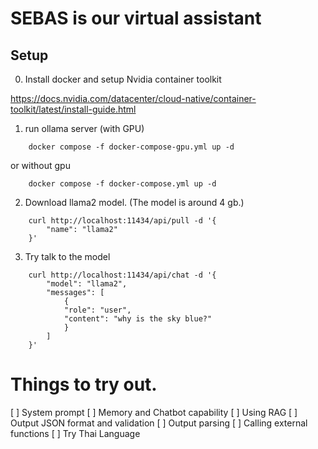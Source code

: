 # SEBAS is our virtual assistant

## Setup

0. Install docker and setup Nvidia container toolkit

https://docs.nvidia.com/datacenter/cloud-native/container-toolkit/latest/install-guide.html


1. run ollama server (with GPU)
```
    docker compose -f docker-compose-gpu.yml up -d
```
or without gpu
```
    docker compose -f docker-compose.yml up -d
```

2. Download llama2 model. (The model is around 4 gb.)
```
    curl http://localhost:11434/api/pull -d '{
        "name": "llama2"
    }'
```

3. Try talk to the model
```
    curl http://localhost:11434/api/chat -d '{
        "model": "llama2",
        "messages": [
            {
            "role": "user",
            "content": "why is the sky blue?"
            }
        ]
    }'
```

# Things to try out.

[ ] System prompt
[ ] Memory and Chatbot capability
[ ] Using RAG
[ ] Output JSON format and validation
[ ] Output parsing
[ ] Calling external functions
[ ] Try Thai Language  



